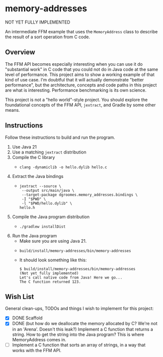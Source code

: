 # memory-addresses

NOT YET FULLY IMPLEMENTED

An intermediate FFM example that uses the `MemoryAddress` class to describe the result of a sort operation from C code.


## Overview

The FFM API becomes especially interesting when you can use it do "substantial work" in C code that you could not do
in Java code at the same level of performance. This project aims to show a working example of that kind of use case.
I'm doubtful that it will actually demonstrate "better performance", but the architecture, concepts and code paths in
this project are what is interesting. Performance benchmarking is its own science.

This project is not a "hello world"-style project. You should explore the foundational concepts of the FFM API,
`jextract`, and Gradle by some other means.


## Instructions

Follow these instructions to build and run the program.

1. Use Java 21
2. Use a matching `jextract` distribution
3. Compile the C library
    * ```shell
      clang -dynamiclib -o hello.dylib hello.c
      ```
4. Extract the Java bindings
    * ```shell
      jextract --source \
       --output src/main/java \
       --target-package dgroomes.memory_addresses.bindings \
       -I "$PWD" \
       -l "$PWD/hello.dylib" \
      hello.h
      ```
5. Compile the Java program distribution
    * ```shell
      ./gradlew installDist
      ```
6. Run the Java program
    * Make sure you are using Java 21.
    * ```shell
      build/install/memory-addresses/bin/memory-addresses
      ```
    * It should look something like this:
      ```text
      $ build/install/memory-addresses/bin/memory-addresses
      (Not yet fully implemented)
      Let's call native code from Java! Here we go...
      The C function returned 123.
      ```


## Wish List

General clean-ups, TODOs and things I wish to implement for this project:

* [x] DONE Scaffold
* [x] DONE (but how do we deallocate the memory allocated by C? We're not in an 'Arena'. Doesn't this leak?) Implement a C function that returns a string. How to get the string into the Java program? This is where
  MemoryAddress comes in.
* [ ] Implement a C function that sorts an array of strings, in a way that works with the FFM API.
